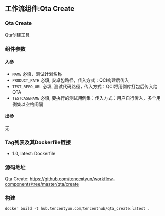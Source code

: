 ## 工作流组件:Qta Create
### Qta Create
Qta创建工具

### 组件参数
#### 入参
* `NAME` 必填，测试计划名称
* `PRODUCT_PATH` 必填, 安卓包路径，传入方式：QCI构建后传入
* `TEST_REPO_URL` 必填, 测试代码路径，传入方式：QCI将用例库打包后传入给QTA
* `TESTCASENAME` 必填, 要执行的测试用例集：传入方式：用户自行传入，多个用例集以空格间隔

#### 出参
无

### Tag列表及其Dockerfile链接
* 1.0, latest: Dockerfile

### 源码地址

Qta Create: <https://github.com/tencentyun/workflow-components/tree/master/qta/create>

### 构建
`docker build -t hub.tencentyun.com/tencenthub/qta_create:latest .`

